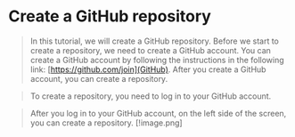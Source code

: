 # Create a GitHub repository


> In this tutorial, we will create a GitHub repository. Before we start to create a repository, we need to create a GitHub account. You can create a GitHub account by following the instructions in the following link: [https://github.com/join](GitHub). After you create a GitHub account, you can create a repository.


> To create a repository, you need to log in to your GitHub account.

> After you log in to your GitHub account, on the left side of the screen, you can create a repository. [!image.png]